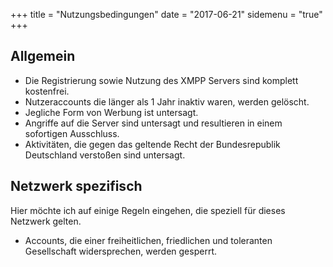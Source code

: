 +++
title = "Nutzungsbedingungen"
date = "2017-06-21"
sidemenu = "true"
+++

## Allgemein

* Die Registrierung sowie Nutzung des XMPP Servers sind komplett kostenfrei.
* Nutzeraccounts die länger als 1 Jahr inaktiv waren, werden gelöscht.
* Jegliche Form von Werbung ist untersagt.
* Angriffe auf die Server sind untersagt und resultieren in einem sofortigen Ausschluss.
* Aktivitäten, die gegen das geltende Recht der Bundesrepublik Deutschland verstoßen sind untersagt.


## Netzwerk spezifisch
Hier möchte ich auf einige Regeln eingehen, die speziell für dieses Netzwerk gelten.

* Accounts, die einer freiheitlichen, friedlichen und toleranten Gesellschaft widersprechen, werden gesperrt.
